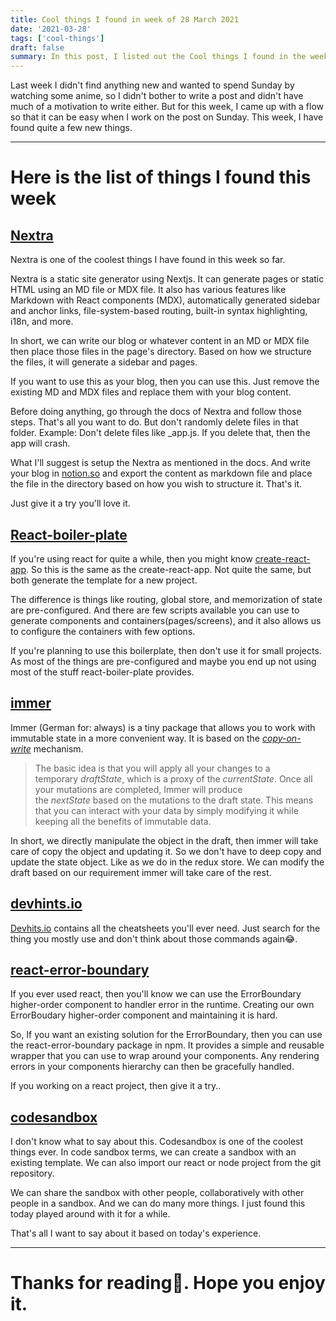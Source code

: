 ```yaml
---
title: Cool things I found in week of 28 March 2021
date: '2021-03-28'
tags: ['cool-things']
draft: false
summary: In this post, I listed out the Cool things I found in the week of 28 March 2021
---
```


Last week I didn't find anything new and wanted to spend Sunday by watching some anime, so I didn't bother to write a post and didn't have much of a motivation to write either. But for this week, I came up with a flow so that it can be easy when I work on the post on Sunday. This week, I have found quite a few new things.

---

# Here is the list of things I found this week

## [Nextra](https://nextra.vercel.app/)

Nextra is one of the coolest things I have found in this week so far.

Nextra is a static site generator using Nextjs. It can generate pages or static HTML using an MD file or MDX file. It also has various features like Markdown with React components (MDX), automatically generated sidebar and anchor links, file-system-based routing, built-in syntax highlighting, i18n, and more.

In short, we can write our blog or whatever content in an MD or MDX file then place those files in the page's directory. Based on how we structure the files, it will generate a sidebar and pages.

If you want to use this as your blog, then you can use this. Just remove the existing MD and MDX files and replace them with your blog content.

Before doing anything, go through the docs of Nextra and follow those steps. That's all you want to do. But don't randomly delete files in that folder. Example: Don't delete files like \_app.js. If you delete that, then the app will crash.

What I'll suggest is setup the Nextra as mentioned in the docs.
And write your blog in [notion.so](http://notion.so/) and export the content as markdown file and place the file in the directory based on how you wish to structure it. That's it.

Just give it a try you'll love it.

## [React-boiler-plate](https://github.com/react-boilerplate/react-boilerplate)

If you're using react for quite a while, then you might know [create-react-app](https://create-react-app.dev/). So this is the same as the create-react-app. Not quite the same, but both generate the template for a new project.

The difference is things like routing, global store, and memorization of state are pre-configured. And there are few scripts available you can use to generate components and containers(pages/screens), and it also allows us to configure the containers with few options.

If you're planning to use this boilerplate, then don't use it for small projects. As most of the things are pre-configured and maybe you end up not using most of the stuff react-boiler-plate provides.

## [immer](https://immerjs.github.io/immer/)

Immer (German for: always) is a tiny package that allows you to work with immutable state in a more convenient way. It is based on the *[copy-on-write](https://en.wikipedia.org/wiki/Copy-on-write)* mechanism.

> The basic idea is that you will apply all your changes to a temporary *draftState*, which is a proxy of the *currentState*. Once all your mutations are completed, Immer will produce the *nextState* based on the mutations to the draft state. This means that you can interact with your data by simply modifying it while keeping all the benefits of immutable data.

In short, we directly manipulate the object in the draft, then immer will take care of copy the object and updating it. So we don't have to deep copy and update the state object. Like as we do in the redux store. We can modify the draft based on our requirement immer will take care of the rest.

## [devhints.io](https://devhints.io/)

[Devhits.io](http://devhits.io/) contains all the cheatsheets you'll ever need. Just search for the thing you mostly use and don't think about those commands again😂.

## [react-error-boundary](https://github.com/bvaughn/react-error-boundary)

If you ever used react, then you'll know we can use the ErrorBoundary higher-order component to handler error in the runtime. Creating our own ErrorBoudary higher-order component and maintaining it is hard.

So, If you want an existing solution for the ErrorBoundary, then you can use the react-error-boundary package in npm. It provides a simple and reusable wrapper that you can use to wrap around your components. Any rendering errors in your components hierarchy can then be gracefully handled.

If you working on a react project, then give it a try..

## [codesandbox](https://codesandbox.io/)

I don't know what to say about this. Codesandbox is one of the coolest things ever. In code sandbox terms, we can create a sandbox with an existing template. We can also import our react or node project from the git repository.

We can share the sandbox with other people, collaboratively with other people in a sandbox. And we can do many more things. I just found this today played around with it for a while.

That's all I want to say about it based on today's experience.

---

# Thanks for reading💖. Hope you enjoy it.
